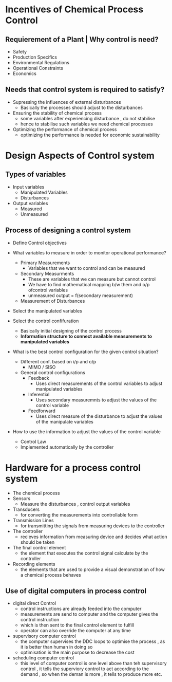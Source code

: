 # Incentives of Chemical Process Control

## Requierement of a Plant | Why control is need?

- Safety
- Production Specifics
- Environmental Regulations
- Operational Constraints
- Economics

## Needs that control system is required to satisfy?

- Supressing the influences of external disturbances
   - Basically the processes should adjust to the disturbances
- Ensuring the stability of chemical process
   - some variables after experiencing disturbance , do not stabilise
   - hence to stabilise such variables we need chemical processes
- Optimizing the performance of chemical process
   - optimizing the performance is needed for economic sustainability

# Design Aspects of Control system

## Types of variables

- Input variables
   - Manipulated Variables
   - Disturbances
- Output variables
   - Measured 
   - Unmeasured

## Process of designing a control system

- Define Control objectives
- What variables to measure in order to monitor operational performance?
  - Primary Measurements
     - Variables that we want to control and can be measured
  - Secondary Measurments
     - These are variables that we can measure but cannot control
     - We have to find mathematical mapping b/w them and o/p ofcontrol variables
     - unmeasured output = f(secondary measurement)
  - Measurement of Disturbances
- Select the manipulated variables
- Select the control confifuration
  - Basically initial designing of the control process
  - **Information structure to connect available measurements to manipulated variables**
- What is the best control configuration for the given control situation?
  - Different conf. based on i/p and o/p
     - MIMO / SISO
  - General control configurations
     - Feedback
         - Uses direct measurements of the control variables to adjust manipulated variables
     - Inferential
         - Uses secondary measuremnts to adjust the values of the control variable
     - Feedforward 
         - Uses direct measure of the disturbance to adjust the values of the manipulate variables

- How to use the information to adjust the values of the control variable
  - Control Law 
  - Implemented automatically by the controller

# Hardware for a process control system

- The chemical process
- Sensors
   - Measure the disturbances , control output variables
- Transducers
   - for converting the measurements into controllable form
- Transmission Lines
   - for transmitting the signals from measuring devices to the controller
- The controller
   - recieves information from measuring device and decides what action should be taken
- The final control element
   - the element that executes the control signal calculate by the controller
- Recording elements 
   - the elements that are used to provide a visual demonstration of how a chemical process behaves

## Use of digital computers in process control

- digital direct Control
    - control instructions are already feeded into the computer
    - measurements are send to computer and the computer gives the control instruction
    - which is then sent to the final control element to fulfill
    - operator can also override the computer at any time
- supervisory computer control
    - the computer supervises the DDC loops to optimise the process , as it is better than human in doing so
    - optimisation is the main purpose to decrease the cost
- scheduling computer control
    - this level of computer control is one level above than teh supervisory control , it tells the superviory control to act according to the demand , so when the deman is more , it tells to produce more etc.

